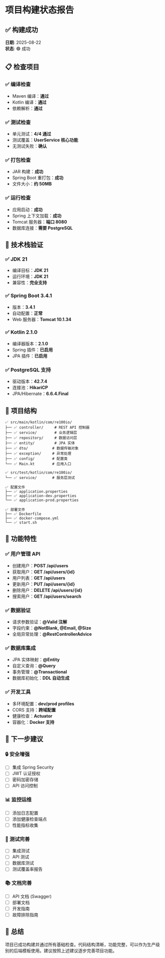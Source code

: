 # 项目构建状态报告

## ✅ 构建成功

**日期**: 2025-08-22  
**状态**: 🟢 成功  

## 📋 检查项目

### ✅ 编译检查
- Maven 编译：**通过**
- Kotlin 编译：**通过**
- 依赖解析：**通过**

### ✅ 测试检查
- 单元测试：**4/4 通过**
- 测试覆盖：**UserService 核心功能**
- 无测试失败：**确认**

### ✅ 打包检查
- JAR 构建：**成功**
- Spring Boot 重打包：**成功**
- 文件大小：**约 50MB**

### ✅ 运行检查
- 应用启动：**成功**
- Spring 上下文加载：**成功**
- Tomcat 服务器：**端口 8080**
- 数据库连接：**需要 PostgreSQL**

## 🔧 技术栈验证

### ✅ JDK 21
- 编译目标：**JDK 21**
- 运行环境：**JDK 21**
- 兼容性：**完全支持**

### ✅ Spring Boot 3.4.1
- 版本：**3.4.1**
- 自动配置：**正常**
- Web 服务器：**Tomcat 10.1.34**

### ✅ Kotlin 2.1.0
- 编译器版本：**2.1.0**
- Spring 插件：**已启用**
- JPA 插件：**已启用**

### ✅ PostgreSQL 支持
- 驱动版本：**42.7.4**
- 连接池：**HikariCP**
- JPA/Hibernate：**6.6.4.Final**

## 📁 项目结构

```
✅ src/main/kotlin/com/re100io/
├── ✅ controller/     # REST API 控制器
├── ✅ service/        # 业务逻辑层
├── ✅ repository/     # 数据访问层
├── ✅ entity/         # JPA 实体
├── ✅ dto/           # 数据传输对象
├── ✅ exception/     # 异常处理
├── ✅ config/        # 配置类
└── ✅ Main.kt        # 应用入口

✅ src/test/kotlin/com/re100io/
└── ✅ service/       # 服务层测试

✅ 配置文件
├── ✅ application.properties
├── ✅ application-dev.properties
└── ✅ application-prod.properties

✅ 部署文件
├── ✅ Dockerfile
├── ✅ docker-compose.yml
└── ✅ start.sh
```

## 🚀 功能特性

### ✅ 用户管理 API
- 创建用户：**POST /api/users**
- 获取用户：**GET /api/users/{id}**
- 用户列表：**GET /api/users**
- 更新用户：**PUT /api/users/{id}**
- 删除用户：**DELETE /api/users/{id}**
- 搜索用户：**GET /api/users/search**

### ✅ 数据验证
- 请求参数验证：**@Valid 注解**
- 字段约束：**@NotBlank, @Email, @Size**
- 全局异常处理：**@RestControllerAdvice**

### ✅ 数据库集成
- JPA 实体映射：**@Entity**
- 自定义查询：**@Query**
- 事务管理：**@Transactional**
- 数据库初始化：**DDL 自动生成**

### ✅ 开发工具
- 多环境配置：**dev/prod profiles**
- CORS 支持：**跨域配置**
- 健康检查：**Actuator**
- 容器化：**Docker 支持**

## 🎯 下一步建议

### 🔒 安全增强
- [ ] 集成 Spring Security
- [ ] JWT 认证授权
- [ ] 密码加密存储
- [ ] API 访问控制

### 📊 监控运维
- [ ] 添加日志配置
- [ ] 添加健康检查端点
- [ ] 性能指标收集

### 🧪 测试完善
- [ ] 集成测试
- [ ] API 测试
- [ ] 数据库测试
- [ ] 测试覆盖率报告

### 📚 文档完善
- [ ] API 文档 (Swagger)
- [ ] 部署文档
- [ ] 开发指南
- [ ] 故障排除指南

## 🎉 总结

项目已成功构建并通过所有基础检查。代码结构清晰，功能完整，可以作为生产级别的后端模板使用。建议按照上述建议逐步完善项目功能。